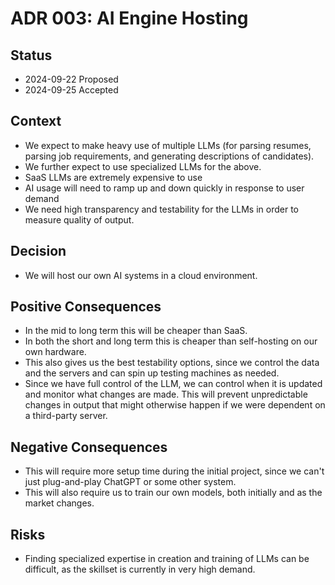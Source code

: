 # ADR 003: AI Engine Hosting

## Status

- 2024-09-22 Proposed
- 2024-09-25 Accepted

## Context

- We expect to make heavy use of multiple LLMs (for parsing resumes, parsing job requirements, and generating descriptions of candidates).
- We further expect to use specialized LLMs for the above.
- SaaS LLMs are extremely expensive to use
- AI usage will need to ramp up and down quickly in response to user demand
- We need high transparency and testability for the LLMs in order to measure quality of output.

## Decision

- We will host our own AI systems in a cloud environment.

## Positive Consequences

- In the mid to long term this will be cheaper than SaaS.
- In both the short and long term this is cheaper than self-hosting on our own hardware.
- This also gives us the best testability options, since we control the data and the servers and can spin up testing machines as needed.
- Since we have full control of the LLM, we can control when it is updated and monitor what changes are made. This will prevent unpredictable changes in output that might otherwise happen if we were dependent on a third-party server.

## Negative Consequences

- This will require more setup time during the initial project, since we can't just plug-and-play ChatGPT or some other system.
- This will also require us to train our own models, both initially and as the market changes.

## Risks

- Finding specialized expertise in creation and training of LLMs can be difficult, as the skillset is currently in very high demand.
